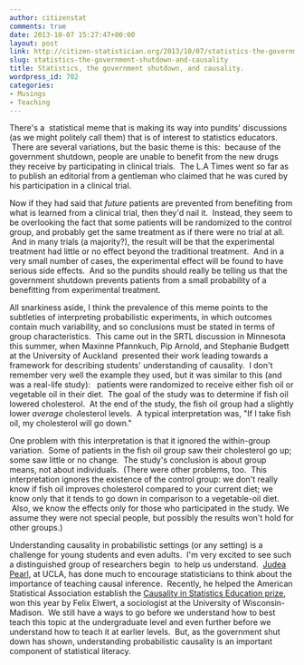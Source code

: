 ```yaml
---
author: citizenstat
comments: true
date: 2013-10-07 15:27:47+00:00
layout: post
link: http://citizen-statistician.org/2013/10/07/statistics-the-government-shutdown-and-causality/
slug: statistics-the-government-shutdown-and-causality
title: Statistics, the government shutdown, and causality.
wordpress_id: 702
categories:
- Musings
- Teaching
---
```


There's a  statistical meme that is making its way into pundits' discussions (as we might politely call them) that is of interest to statistics educators.  There are several variations, but the basic theme is this:  because of the government shutdown, people are unable to benefit from the new drugs they receive by participating in clinical trials.  The L.A Times went so far as to publish an editorial from a gentleman who claimed that he was cured by his participation in a clinical trial.

Now if they had said that _future_ patients are prevented from benefiting from what is learned from a clinical trial, then they'd nail it.  Instead, they seem to be overlooking the fact that some patients will be randomized to the control group, and probably get the same treatment as if there were no trial at all.  And in many trials (a majority?), the result will be that the experimental treatment had little or no effect beyond the traditional treatment.  And in a very small number of cases, the experimental effect will be found to have serious side effects.  And so the pundits should really be telling us that the government shutdown prevents patients from a small probability of a benefitting from experimental treatment.

All snarkiness aside, I think the prevalence of this meme points to the subtleties of interpreting probabilistic experiments, in which outcomes contain much variability, and so conclusions must be stated in terms of group characteristics.  This came out in the SRTL discussion in Minnesota this summer, when Maxinne Pfannkuch, Pip Arnold, and Stephanie Budgett at the University of Auckland  presented their work leading towards a framework for describing students' understanding of causality.  I don't remember very well the example they used, but it was similar to this (and was a real-life study):   patients were randomized to receive either fish oil or vegetable oil in their diet.  The goal of the study was to determine if fish oil lowered cholesterol.  At the end of the study, the fish oil group had a slightly lower _average_ cholesterol levels.  A typical interpretation was, "If I take fish oil, my cholesterol will go down."

One problem with this interpretation is that it ignored the within-group variation.  Some of patients in the fish oil group saw their cholesterol go up; some saw little or no change.  The study's conclusion is about group means, not about individuals.  (There were other problems, too.  This interpretation ignores the existence of the control group: we don't really know if fish oil improves cholesterol compared to your current diet; we know only that it tends to go down in comparison to a vegetable-oil diet.  Also, we know the effects only for those who participated in the study. We assume they were not special people, but possibly the results won't hold for other groups.)

Understanding causality in probabilistic settings (or any setting) is a challenge for young students and even adults.  I'm very excited to see such a distinguished group of researchers begin  to help us understand.  [Judea Pearl](http://bayes.cs.ucla.edu/jp_home.html), at UCLA, has done much to encourage statisticians to think about the importance of teaching causal inference.  Recently, he helped the American Statistical Association establish the [Causality in Statistics Education prize](http://www.amstat.org/education/causalityprize/), won this year by Felix Elwert, a sociologist at the University of Wisconsin-Madison.  We still have a ways to go before we understand how to best teach this topic at the undergraduate level and even further before we understand how to teach it at earlier levels.  But, as the government shut down has shown, understanding probabilistic causality is an important component of statistical literacy.
